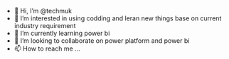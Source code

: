 - 👋 Hi, I’m @techmuk
- 👀 I’m interested in using codding and leran new things base on current industry requirement 
- 🌱 I’m currently learning power bi 
- 💞️ I’m looking to collaborate on power platform and power bi 
- 📫 How to reach me ...

<!---
techmuk/techmuk is a ✨ special ✨ repository because its `README.md` (this file) appears on your GitHub profile.
You can click the Preview link to take a look at your changes.
--->
